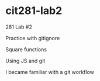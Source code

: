# cit281-lab2
281 Lab #2

Practice with gitignore

Square functions

Using JS and git

I became familiar with a git workflow
